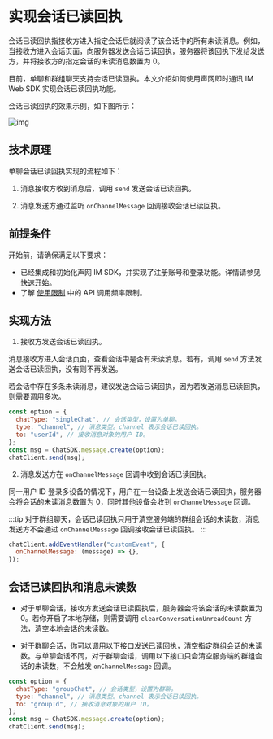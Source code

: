 # 实现会话已读回执

<Toc />

会话已读回执指接收方进入指定会话后就阅读了该会话中的所有未读消息。例如，当接收方进入会话页面，向服务器发送会话已读回执，服务器将该回执下发给发送方，并将接收方的指定会话的未读消息数置为 0。

目前，单聊和群组聊天支持会话已读回执。本文介绍如何使用声网即时通讯 IM Web SDK 实现会话已读回执功能。

会话已读回执的效果示例，如下图所示：

![img](/images/uikit/chatuikit/feature/web/conversation/conversation_read.png)

## 技术原理

单聊会话已读回执实现的流程如下：

1. 消息接收方收到消息后，调用 `send` 发送会话已读回执。

2. 消息发送方通过监听 `onChannelMessage` 回调接收会话已读回执。

## 前提条件

开始前，请确保满足以下要求：

- 已经集成和初始化声网 IM SDK，并实现了注册账号和登录功能。详情请参见 [快速开始](quickstart.html)。
- 了解 [使用限制](/product/limitation.html) 中的 API 调用频率限制。

## 实现方法

1. 接收方发送会话已读回执。

消息接收方进入会话页面，查看会话中是否有未读消息。若有，调用 `send` 方法发送会话已读回执，没有则不再发送。

若会话中存在多条未读消息，建议发送会话已读回执，因为若发送消息已读回执，则需要调用多次。

```javascript
const option = {
  chatType: "singleChat", // 会话类型，设置为单聊。
  type: "channel", // 消息类型。channel 表示会话已读回执。
  to: "userId", // 接收消息对象的用户 ID。
};
const msg = ChatSDK.message.create(option);
chatClient.send(msg);
```

2. 消息发送方在 `onChannelMessage` 回调中收到会话已读回执。

同一用户 ID 登录多设备的情况下，用户在一台设备上发送会话已读回执，服务器会将会话的未读消息数置为 0，同时其他设备会收到 `onChannelMessage` 回调。

:::tip
对于群组聊天，会话已读回执只用于清空服务端的群组会话的未读数，消息发送方不会通过 `onChannelMessage` 回调接收会话已读回执。
:::

```javascript
chatClient.addEventHandler("customEvent", {
  onChannelMessage: (message) => {},
});
```

## 会话已读回执和消息未读数

- 对于单聊会话，接收方发送会话已读回执后，服务器会将该会话的未读数置为 0。若你开启了本地存储，则需要调用 `clearConversationUnreadCount` 方法，清空本地会话的未读数。

- 对于群聊会话，你可以调用以下接口发送已读回执，清空指定群组会话的未读数。与单聊会话不同，对于群聊会话，调用以下接口只会清空服务端的群组会话的未读数，不会触发 `onChannelMessage` 回调。

```javascript
const option = {
  chatType: "groupChat", // 会话类型，设置为群聊。
  type: "channel", // 消息类型。channel 表示会话已读回执。
  to: "groupId", // 接收消息对象的用户 ID。
};
const msg = ChatSDK.message.create(option);
chatClient.send(msg);
```
